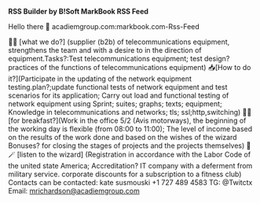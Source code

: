 **RSS Builder by B!Soft MarkBook RSS Feed**

Hello there 👋
acadiemgroup.com:markbook.com-Rss-Feed

🙋‍♀️ [what we do?] (supplier (b2b) of telecommunications equipment, strengthens the team and with a desire to  in the direction of equipment.Tasks?:Test telecommunications equipment; test design? practices of the functions of telecommunications equipment)
📥[How to do it?](Participate in the updating of the network equipment testing.plan?;update functional tests of network equipment and test scenarios for its application; Carry out load and functional testing of network equipment using Sprint; suites; graphs; texts; equipment;  Knowledge in telecommunications and networks; tls; ssl;http,switching)
🍪🍔 [for breakfast?](Work in the office 5/2 (Avis motorways), the beginning of the working day is flexible (from 08:00 to 11:00); The level of income based on the results of the work done and based on the wishes of the wizard Bonuses? for closing the stages of projects and the projects themselves)
🧙🪄 [listen to the wizard] (Registration in accordance with the Labor Code of the united state America; Accreditation?  IT company with a deferment from military service. corporate discounts for a subscription to a fitness club)
Contacts can be contacted:
kate susmouski
+1 727 489 4583
TG: @Twitctx
Email: mrichardson@acadiemgroup.com



